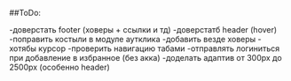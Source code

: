 
##ToDo:

-доверстать footer (ховеры + ссылки и тд)
-доверстатб header (hover)
-поправить костыли в модуле аутклика
-добавить везде ховеры - хотябы курсор
-проверить навигацию табами
-отправлять логиниться при добавление в избранное (без акка)
-доделать адаптив от 300px до 2500px (особенно header)


